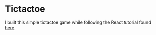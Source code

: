 # Tictactoe

I built this simple tictactoe game while following the React tutorial found [here](https://reactjs.org/tutorial/tutorial.html). 




